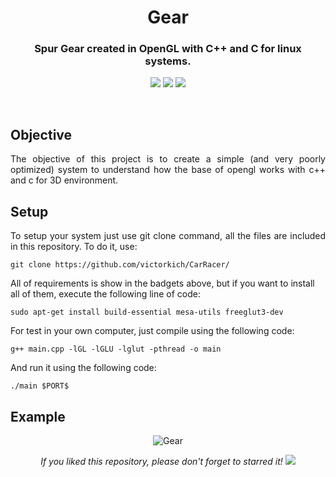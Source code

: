 <h1 align="center">Gear</h1>
<h3 align="center">Spur Gear created in OpenGL with C++ and C for linux systems.</h3>
<p align="center"> 
  <img src="https://img.shields.io/badge/OpenGL-blue"/>
  <img src="https://img.shields.io/badge/FreeGLUT-blue"/>
  <img src="https://img.shields.io/badge/gcc g++-blue"/>
</p>
<br/>

## Objective
<p align="justify"> 
  <a>The objective of this project is to create a simple (and very poorly optimized) system to understand how the base of opengl works with c++ and c for 3D environment.</a>
</p>

## Setup
<p align="justify"> 
 <a>To setup your system just use git clone command, all the files are included in this repository. To do it, use:</a>
</p>

```shell
git clone https://github.com/victorkich/CarRacer/
```

<a>All of requirements is show in the badgets above, but if you want to install all of them, execute the following line of code:</a>
</p>

```shell
sudo apt-get install build-essential mesa-utils freeglut3-dev
```

<p align="justify"> 
 <a>For test in your own computer, just compile using the following code:</a>
</p>

```shell
g++ main.cpp -lGL -lGLU -lglut -pthread -o main
```

<p align="justify"> 
 <a>And run it using the following code:</a>
</p>

```shell
./main $PORT$
```

## Example

<p align="center"> 
  <img src="media/gear.gif" alt="Gear"/>
</p>  

<p align="center"> 
  <i>If you liked this repository, please don't forget to starred it!</i>
  <img src="https://img.shields.io/github/stars/victorkich/Gear?style=social"/>
</p>
